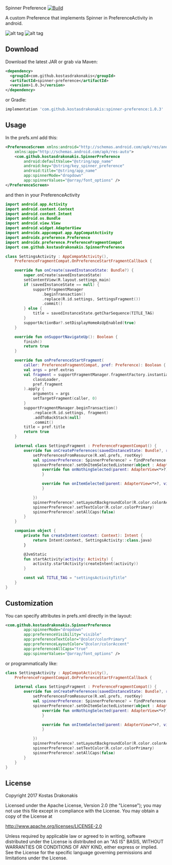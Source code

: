 Spinner Preference [![Build](https://github.com/kostasdrakonakis/spinner_preference/actions/workflows/android.yml/badge.svg?branch=master)](https://github.com/kostasdrakonakis/spinner_preference/actions/workflows/android.yml)

A custom Preference that implements Spinner in PreferenceActivity in android.

![alt tag](https://github.com/kostasdrakonakis/spinner_preference/blob/master/spinner_dropdown.PNG)
![alt tag](https://github.com/kostasdrakonakis/spinner_preference/blob/master/spinner_dialog.PNG)


Download
--------

Download the latest JAR or grab via Maven:
```xml
<dependency>
  <groupId>com.github.kostasdrakonakis</groupId>
  <artifactId>spinner-preference</artifactId>
  <version>1.0.3</version>
</dependency>
```
or Gradle:
```groovy
implementation 'com.github.kostasdrakonakis:spinner-preference:1.0.3'
```

Usage
-----

In the prefs.xml add this:

```xml
<PreferenceScreen xmlns:android="http://schemas.android.com/apk/res/android"
    xmlns:app="http://schemas.android.com/apk/res-auto">
    <com.github.kostasdrakonakis.SpinnerPreference
        android:defaultValue="@string/app_name"
        android:key="@string/key_spinner_preference"
        android:title="@string/app_name"
        app:spinnerMode="dropdown"
        app:spinnerValues="@array/font_options" />
</PreferenceScreen>
```

and then in your PreferenceActivity

```kotlin
import android.app.Activity
import android.content.Context
import android.content.Intent
import android.os.Bundle
import android.view.View
import android.widget.AdapterView
import androidx.appcompat.app.AppCompatActivity
import androidx.preference.Preference
import androidx.preference.PreferenceFragmentCompat
import com.github.kostasdrakonakis.SpinnerPreference

class SettingsActivity : AppCompatActivity(),
    PreferenceFragmentCompat.OnPreferenceStartFragmentCallback {

    override fun onCreate(savedInstanceState: Bundle?) {
        super.onCreate(savedInstanceState)
        setContentView(R.layout.settings_main)
        if (savedInstanceState == null) {
            supportFragmentManager
                .beginTransaction()
                .replace(R.id.settings, SettingsFragment())
                .commit()
        } else {
            title = savedInstanceState.getCharSequence(TITLE_TAG)
        }
        supportActionBar?.setDisplayHomeAsUpEnabled(true)
    }

    override fun onSupportNavigateUp(): Boolean {
        finish()
        return true
    }

    override fun onPreferenceStartFragment(
        caller: PreferenceFragmentCompat, pref: Preference): Boolean {
        val args = pref.extras
        val fragment = supportFragmentManager.fragmentFactory.instantiate(
            classLoader,
            pref.fragment
        ).apply {
            arguments = args
            setTargetFragment(caller, 0)
        }
        supportFragmentManager.beginTransaction()
            .replace(R.id.settings, fragment)
            .addToBackStack(null)
            .commit()
        title = pref.title
        return true
    }

    internal class SettingsFragment : PreferenceFragmentCompat() {
        override fun onCreatePreferences(savedInstanceState: Bundle?, rootKey: String?) {
            setPreferencesFromResource(R.xml.prefs, rootKey)
            val spinnerPreference: SpinnerPreference? = findPreference(getString(R.string.app_name))
            spinnerPreference?.setOnItemSelectedListener(object : AdapterView.OnItemSelectedListener {
                override fun onNothingSelected(parent: AdapterView<*>?) {
                }

                override fun onItemSelected(parent: AdapterView<*>?, view: View?, position: Int, id: Long) {
                }

            })
            spinnerPreference?.setLayoutBackgroundColor(R.color.colorAccent)
            spinnerPreference?.setTextColor(R.color.colorPrimary)
            spinnerPreference?.setAllCaps(false)
        }
    }

    companion object {
        private fun createIntent(context: Context): Intent {
            return Intent(context, SettingsActivity::class.java)
        }

        @JvmStatic
        fun startActivity(activity: Activity) {
            activity.startActivity(createIntent(activity))
        }

        const val TITLE_TAG = "settingsActivityTitle"
    }
}
```

Customization
-------------

You can specify attributes in prefs.xml directly in the layout:

```xml
<com.github.kostasdrakonakis.SpinnerPreference
        app:spinnerMode="dropdown"
        app:preferenceVisibility="visible"
        app:preferenceTextColor="@color/colorPrimary"
        app:preferenceLayoutColor="@color/colorAccent"
        app:preferenceAllCaps="true"
        app:spinnerValues="@array/font_options" />
```

or programmatically like:

```kotlin
class SettingsActivity : AppCompatActivity(),
    PreferenceFragmentCompat.OnPreferenceStartFragmentCallback {

    internal class SettingsFragment : PreferenceFragmentCompat() {
        override fun onCreatePreferences(savedInstanceState: Bundle?, rootKey: String?) {
            setPreferencesFromResource(R.xml.prefs, rootKey)
            val spinnerPreference: SpinnerPreference? = findPreference(getString(R.string.app_name))
            spinnerPreference?.setOnItemSelectedListener(object : AdapterView.OnItemSelectedListener {
                override fun onNothingSelected(parent: AdapterView<*>?) {
                }

                override fun onItemSelected(parent: AdapterView<*>?, view: View?, position: Int, id: Long) {
                }

            })
            spinnerPreference?.setLayoutBackgroundColor(R.color.colorAccent)
            spinnerPreference?.setTextColor(R.color.colorPrimary)
            spinnerPreference?.setAllCaps(false)
        }
    }
}
```

License
-------

 Copyright 2017 Kostas Drakonakis

 Licensed under the Apache License, Version 2.0 (the "License");
 you may not use this file except in compliance with the License.
 You may obtain a copy of the License at

 http://www.apache.org/licenses/LICENSE-2.0

 Unless required by applicable law or agreed to in writing, software
 distributed under the License is distributed on an "AS IS" BASIS,
 WITHOUT WARRANTIES OR CONDITIONS OF ANY KIND, either express or implied.
 See the License for the specific language governing permissions and
 limitations under the License.
